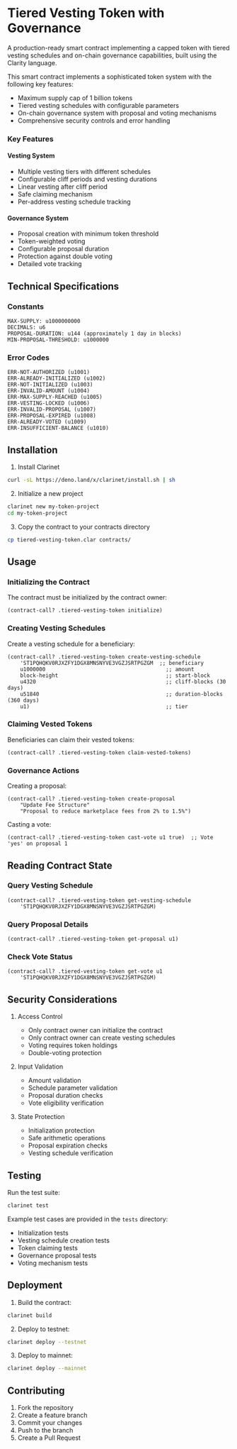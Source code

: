 # Tiered Vesting Token with Governance

A production-ready smart contract implementing a capped token with tiered vesting schedules and on-chain governance capabilities, built using the Clarity language.

This smart contract implements a sophisticated token system with the following key features:
- Maximum supply cap of 1 billion tokens
- Tiered vesting schedules with configurable parameters
- On-chain governance system with proposal and voting mechanisms
- Comprehensive security controls and error handling

### Key Features

#### Vesting System
- Multiple vesting tiers with different schedules
- Configurable cliff periods and vesting durations
- Linear vesting after cliff period
- Safe claiming mechanism
- Per-address vesting schedule tracking

#### Governance System
- Proposal creation with minimum token threshold
- Token-weighted voting
- Configurable proposal duration
- Protection against double voting
- Detailed vote tracking

## Technical Specifications

### Constants
```clarity
MAX-SUPPLY: u1000000000
DECIMALS: u6
PROPOSAL-DURATION: u144 (approximately 1 day in blocks)
MIN-PROPOSAL-THRESHOLD: u1000000
```

### Error Codes
```clarity
ERR-NOT-AUTHORIZED (u1001)
ERR-ALREADY-INITIALIZED (u1002)
ERR-NOT-INITIALIZED (u1003)
ERR-INVALID-AMOUNT (u1004)
ERR-MAX-SUPPLY-REACHED (u1005)
ERR-VESTING-LOCKED (u1006)
ERR-INVALID-PROPOSAL (u1007)
ERR-PROPOSAL-EXPIRED (u1008)
ERR-ALREADY-VOTED (u1009)
ERR-INSUFFICIENT-BALANCE (u1010)
```

## Installation

1. Install Clarinet
```bash
curl -sL https://deno.land/x/clarinet/install.sh | sh
```

2. Initialize a new project
```bash
clarinet new my-token-project
cd my-token-project
```

3. Copy the contract to your contracts directory
```bash
cp tiered-vesting-token.clar contracts/
```

## Usage

### Initializing the Contract

The contract must be initialized by the contract owner:
```clarity
(contract-call? .tiered-vesting-token initialize)
```

### Creating Vesting Schedules

Create a vesting schedule for a beneficiary:
```clarity
(contract-call? .tiered-vesting-token create-vesting-schedule
    'ST1PQHQKV0RJXZFY1DGX8MNSNYVE3VGZJSRTPGZGM  ;; beneficiary
    u1000000                                      ;; amount
    block-height                                  ;; start-block
    u4320                                         ;; cliff-blocks (30 days)
    u51840                                        ;; duration-blocks (360 days)
    u1)                                           ;; tier
```

### Claiming Vested Tokens

Beneficiaries can claim their vested tokens:
```clarity
(contract-call? .tiered-vesting-token claim-vested-tokens)
```

### Governance Actions

Creating a proposal:
```clarity
(contract-call? .tiered-vesting-token create-proposal 
    "Update Fee Structure"
    "Proposal to reduce marketplace fees from 2% to 1.5%")
```

Casting a vote:
```clarity
(contract-call? .tiered-vesting-token cast-vote u1 true)  ;; Vote 'yes' on proposal 1
```

## Reading Contract State

### Query Vesting Schedule
```clarity
(contract-call? .tiered-vesting-token get-vesting-schedule 
    'ST1PQHQKV0RJXZFY1DGX8MNSNYVE3VGZJSRTPGZGM)
```

### Query Proposal Details
```clarity
(contract-call? .tiered-vesting-token get-proposal u1)
```

### Check Vote Status
```clarity
(contract-call? .tiered-vesting-token get-vote u1 
    'ST1PQHQKV0RJXZFY1DGX8MNSNYVE3VGZJSRTPGZGM)
```

## Security Considerations

1. Access Control
   - Only contract owner can initialize the contract
   - Only contract owner can create vesting schedules
   - Voting requires token holdings
   - Double-voting protection

2. Input Validation
   - Amount validation
   - Schedule parameter validation
   - Proposal duration checks
   - Vote eligibility verification

3. State Protection
   - Initialization protection
   - Safe arithmetic operations
   - Proposal expiration checks
   - Vesting schedule verification

## Testing

Run the test suite:
```bash
clarinet test
```

Example test cases are provided in the `tests` directory:
- Initialization tests
- Vesting schedule creation tests
- Token claiming tests
- Governance proposal tests
- Voting mechanism tests

## Deployment

1. Build the contract:
```bash
clarinet build
```

2. Deploy to testnet:
```bash
clarinet deploy --testnet
```

3. Deploy to mainnet:
```bash
clarinet deploy --mainnet
```

## Contributing

1. Fork the repository
2. Create a feature branch
3. Commit your changes
4. Push to the branch
5. Create a Pull Request